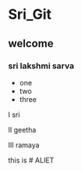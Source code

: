 # Sri_Git
## welcome
### sri lakshmi sarva

* one
* two
* three

I sri

II geetha

III ramaya

this is # ALIET
